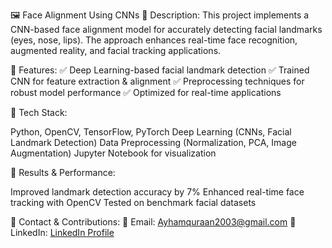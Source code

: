 🖼️ Face Alignment Using CNNs
📌 Description:
This project implements a CNN-based face alignment model for accurately detecting facial landmarks (eyes, nose, lips). The approach enhances real-time face recognition, augmented reality, and facial tracking applications.

📌 Features:
✅ Deep Learning-based facial landmark detection
✅ Trained CNN for feature extraction & alignment
✅ Preprocessing techniques for robust model performance
✅ Optimized for real-time applications

📌 Tech Stack:

Python, OpenCV, TensorFlow, PyTorch
Deep Learning (CNNs, Facial Landmark Detection)
Data Preprocessing (Normalization, PCA, Image Augmentation)
Jupyter Notebook for visualization

📌 Results & Performance:

Improved landmark detection accuracy by 7%
Enhanced real-time face tracking with OpenCV
Tested on benchmark facial datasets

📌 Contact & Contributions:
📧 Email: Ayhamquraan2003@gmail.com
💼 LinkedIn: [LinkedIn Profile](https://www.linkedin.com/in/ayham-al-quraan-199397268/)
